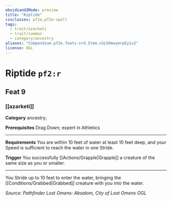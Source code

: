 ```yaml
---
obsidianUIMode: preview
title: "Riptide"
cssclasses: pf2e,pf2e-spell
tags:
  - trait/azarketi
  - trait/common
  - category/ancestry
aliases: "Compendium.pf2e.feats-srd.Item.o1LhDmwymrpEy1u2"
license: OGL
---
```

# Riptide `pf2:r`
## Feat 9
### [[azarketi]]

**Category** ancestry; 



**Prerequisites** Drag Down; expert in Athletics
* * *
**Requirements** You are within 10 feet of water at least 10 feet deep, and your Speed is sufficient to reach the water in one Stride.

**Trigger** You successfully [[Actions/Grapple|Grapple]] a creature of the same size as you or smaller.

* * *

You Stride up to 10 feet to enter the water, bringing the [[Conditions/Grabbed|Grabbed]] creature with you into the water.

*Source: Pathfinder Lost Omens: Absalom, City of Lost Omens*
*OGL*